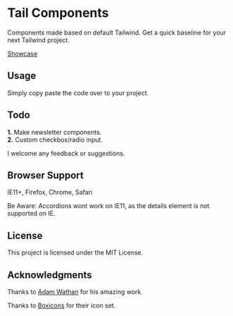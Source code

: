 # Tail Components

Components made based on default Tailwind. Get a quick baseline for your next Tailwind project.   

[Showcase](https://rexdesigndk.github.io/Tail-Components/)   

## Usage

Simply copy paste the code over to your project.    

## Todo
  
**1.** Make newsletter components.     
**2.** Custom checkbox/radio input.    

I welcome any feedback or suggestions.   

## Browser Support

IE11+, Firefox, Chrome, Safari    

Be Aware: Accordions wont work on IE11, as the details element is not supported on IE.    

## License

This project is licensed under the MIT License.    

## Acknowledgments

Thanks to [Adam Wathan](https://adamwathan.me/) for his amazing work.     
   
Thanks to [Boxicons](https://boxicons.com/) for their icon set.    
